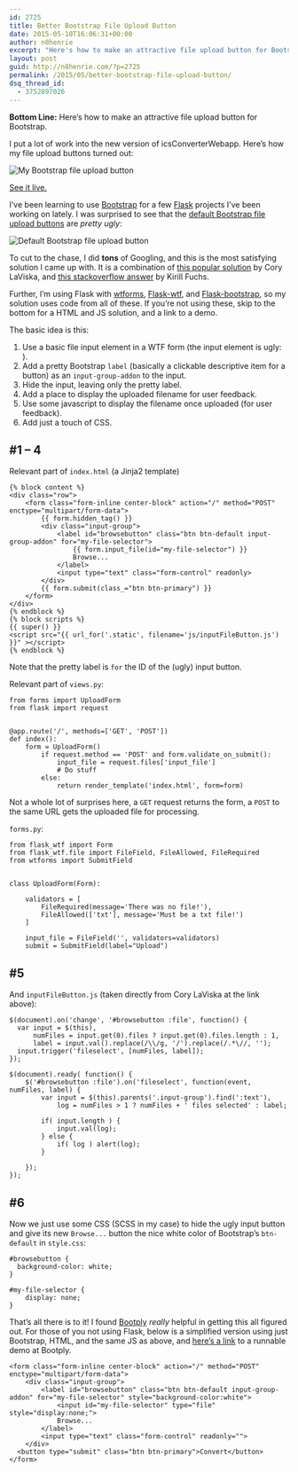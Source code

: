 ```yaml
---
id: 2725
title: Better Bootstrap File Upload Button
date: 2015-05-10T16:06:31+00:00
author: n8henrie
excerpt: "Here's how to make an attractive file upload button for Bootstrap."
layout: post
guid: http://n8henrie.com/?p=2725
permalink: /2015/05/better-bootstrap-file-upload-button/
dsq_thread_id:
  - 3752897026
---
```

**Bottom Line:** Here&#8217;s how to make an attractive file upload button for Bootstrap.<!--more-->

I put a lot of work into the new version of icsConverterWebapp. Here&#8217;s how my file upload buttons turned out:


![My Bootstrap file upload button](http://n8henrie.com/uploads/2015/05/20150510_20150510-ScreenShot-479.jpg) 

[See it live.](http://icw.n8henrie.com)

I&#8217;ve been learning to use <a href="http://getbootstrap.com/" target="_blank">Bootstrap</a> for a few <a href="http://flask.pocoo.org/" target="_blank">Flask</a> projects I&#8217;ve been working on lately. I was surprised to see that the <a href="http://getbootstrap.com/css/#forms" target="_blank">default Bootstrap file upload buttons</a> are _pretty ugly_: 


![Default Bootstrap file upload button](http://n8henrie.com/uploads/2015/05/20150510_20150510-ScreenShot-480.jpg) 

To cut to the chase, I did **tons** of Googling, and this is the most satisfying solution I came up with. It is a combination of <a href="http://www.abeautifulsite.net/whipping-file-inputs-into-shape-with-bootstrap-3" target="_blank">this popular solution</a> by Cory LaViska, and <a href="http://stackoverflow.com/a/25053973/1588795" target="_blank">this stackoverflow answer</a> by Kirill Fuchs.

Further, I&#8217;m using Flask with <a href="https://github.com/wtforms/wtforms" target="_blank">wtforms</a>, <a href="https://flask-wtf.readthedocs.org/" target="_blank">Flask-wtf</a>, and <a href="http://pythonhosted.org/Flask-Bootstrap/" target="_blank" title="Flask-Bootstrap — Flask-Bootstrap 3.3.4.1 documentation">Flask-bootstrap</a>, so my solution uses code from all of these. If you&#8217;re not using these, skip to the bottom for a HTML and JS solution, and a link to a demo.

The basic idea is this:

  1. Use a basic file input element in a WTF form (the input element is ugly: ).
  2. Add a pretty Bootstrap `label` (basically a clickable descriptive item for a button) as an `input-group-addon` to the input.
  3. Hide the input, leaving only the pretty label.
  4. Add a place to display the uploaded filename for user feedback.
  5. Use some javascript to display the filename once uploaded (for user feedback).
  6. Add just a touch of CSS.

## #1 &#8211; 4

Relevant part of `index.html` (a Jinja2 template)

    {% block content %}
    <div class="row">
        <form class="form-inline center-block" action="/" method="POST" enctype="multipart/form-data">
            {{ form.hidden_tag() }}
            <div class="input-group">
                <label id="browsebutton" class="btn btn-default input-group-addon" for="my-file-selector">
                    {{ form.input_file(id="my-file-selector") }}
                    Browse...
                </label>
                <input type="text" class="form-control" readonly>
            </div>
            {{ form.submit(class_="btn btn-primary") }}         
        </form>
    </div>
    {% endblock %}
    {% block scripts %}
    {{ super() }}
    <script src="{{ url_for('.static', filename='js/inputFileButton.js') }}" ></script>
    {% endblock %}
    

Note that the pretty label is `for` the ID of the (ugly) input button.

Relevant part of `views.py`: 

<pre><code class="python">from forms import UploadForm
from flask import request


@app.route('/', methods=['GET', 'POST'])
def index():
    form = UploadForm()
        if request.method == 'POST' and form.validate_on_submit():
            input_file = request.files['input_file']
            # Do stuff
        else:
            return render_template('index.html', form=form)
</code></pre>

Not a whole lot of surprises here, a `GET` request returns the form, a `POST` to the same URL gets the uploaded file for processing.

`forms.py`:

<pre><code class="python">from flask_wtf import Form
from flask_wtf.file import FileField, FileAllowed, FileRequired
from wtforms import SubmitField


class UploadForm(Form):

    validators = [
        FileRequired(message='There was no file!'),
        FileAllowed(['txt'], message='Must be a txt file!')
    ]

    input_file = FileField('', validators=validators)
    submit = SubmitField(label="Upload")
</code></pre>

## #5

And `inputFileButton.js` (taken directly from Cory LaViska at the link above):

<pre><code class="javascript">$(document).on('change', '#browsebutton :file', function() {
  var input = $(this),
      numFiles = input.get(0).files ? input.get(0).files.length : 1,
      label = input.val().replace(/\\/g, '/').replace(/.*\//, '');
  input.trigger('fileselect', [numFiles, label]);
});

$(document).ready( function() {
    $('#browsebutton :file').on('fileselect', function(event, numFiles, label) {
        var input = $(this).parents('.input-group').find(':text'),
            log = numFiles &gt; 1 ? numFiles + ' files selected' : label;

        if( input.length ) {
            input.val(log);
        } else {
            if( log ) alert(log);
        }

    });
});
</code></pre>

## #6

Now we just use some CSS (SCSS in my case) to hide the ugly input button and give its new `Browse...` button the nice white color of Bootstrap&#8217;s `btn-default` in `style.css`:

<pre><code class="CSS">#browsebutton {
  background-color: white;
}

#my-file-selector {
    display: none;
}
</code></pre>

That&#8217;s all there is to it! I found <a href="http://www.bootply.com/" target="_blank">Bootply</a> _really_ helpful in getting this all figured out. For those of you not using Flask, below is a simplified version using just Bootstrap, HTML, and the same JS as above, and <a href="http://www.bootply.com/gLB1lB2Ad8" target="_blank">here&#8217;s a link</a> to a runnable demo at Bootply.

<pre><code class="html">&lt;form class="form-inline center-block" action="/" method="POST" enctype="multipart/form-data"&gt;
    &lt;div class="input-group"&gt;
        &lt;label id="browsebutton" class="btn btn-default input-group-addon" for="my-file-selector" style="background-color:white"&gt;
            &lt;input id="my-file-selector" type="file" style="display:none;"&gt;
            Browse...
        &lt;/label&gt;
        &lt;input type="text" class="form-control" readonly=""&gt;
    &lt;/div&gt;
  &lt;button type="submit" class="btn btn-primary"&gt;Convert&lt;/button&gt;
&lt;/form&gt;
</code></pre>